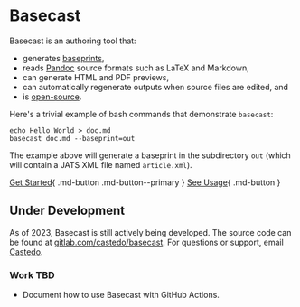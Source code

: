 # Basecast

Basecast is an authoring tool that:

* generates [baseprints](https://perm.pub/H5NOlCVM9P5Vv4LbeuwJsaME8kM),
* reads [Pandoc](https://pandoc.org) source formats such as LaTeX and Markdown,
* can generate HTML and PDF previews,
* can automatically regenerate outputs when source files are edited, and
* is [open-source](https://gitlab.com/castedo/basecast).

Here's a trivial example of bash commands that demonstrate `basecast`:

```
echo Hello World > doc.md
basecast doc.md --baseprint=out
```

The example above will generate a baseprint in the subdirectory `out`
 (which will contain a JATS XML file named `article.xml`).

[Get Started](start.md){ .md-button .md-button--primary }
[See Usage](usage.md){ .md-button }


## Under Development

As of 2023, Basecast is still actively being developed.
The source code can be found at
 [gitlab.com/castedo/basecast](https://gitlab.com/castedo/basecast).
For questions or support, email [Castedo](mailto:castedo@castedo.com).

### Work TBD

* Document how to use Basecast with GitHub Actions.
